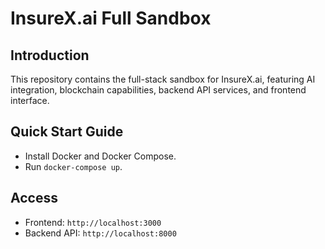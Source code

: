 # InsureX.ai Full Sandbox

## Introduction
This repository contains the full-stack sandbox for InsureX.ai, featuring AI integration, blockchain capabilities, backend API services, and frontend interface.

## Quick Start Guide
- Install Docker and Docker Compose.
- Run `docker-compose up`.

## Access
- Frontend: `http://localhost:3000`
- Backend API: `http://localhost:8000`